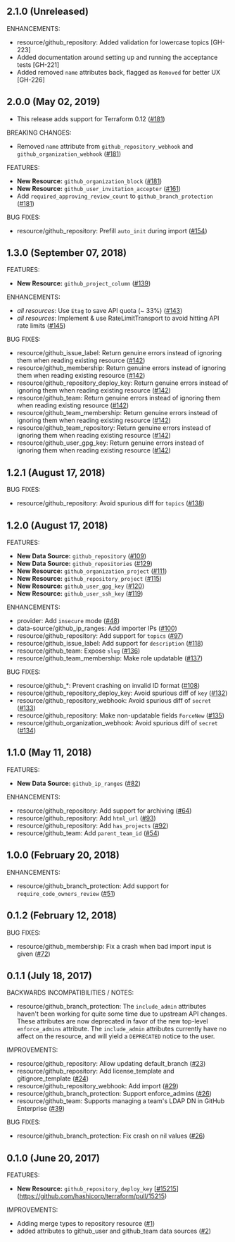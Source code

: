 ## 2.1.0 (Unreleased)

ENHANCEMENTS:
* resource/github_repository: Added validation for lowercase topics [GH-223]
* Added documentation around setting up and running the acceptance tests [GH-221]
* Added removed `name` attributes back, flagged as `Removed` for better UX [GH-226]

## 2.0.0 (May 02, 2019)

* This release adds support for Terraform 0.12 ([#181](https://github.com/terraform-providers/terraform-provider-github/issues/181))

BREAKING CHANGES:

* Removed `name` attribute from `github_repository_webhook` and `github_organization_webhook` ([#181](https://github.com/terraform-providers/terraform-provider-github/issues/181))

FEATURES:

* **New Resource:** `github_organization_block` ([#181](https://github.com/terraform-providers/terraform-provider-github/issues/181))
* **New Resource:** `github_user_invitation_accepter` ([#161](https://github.com/terraform-providers/terraform-provider-github/issues/161))
* Add `required_approving_review_count` to `github_branch_protection` ([#181](https://github.com/terraform-providers/terraform-provider-github/issues/181))

BUG FIXES:

* resource/github_repository: Prefill `auto_init` during import ([#154](https://github.com/terraform-providers/terraform-provider-github/issues/154))

## 1.3.0 (September 07, 2018)

FEATURES:

* **New Resource:** `github_project_column` ([#139](https://github.com/terraform-providers/terraform-provider-github/issues/139))

ENHANCEMENTS:

* _all resources_: Use `Etag` to save API quota (~ 33%) ([#143](https://github.com/terraform-providers/terraform-provider-github/issues/143))
* _all resources_: Implement & use RateLimitTransport to avoid hitting API rate limits ([#145](https://github.com/terraform-providers/terraform-provider-github/issues/145))

BUG FIXES:

* resource/github_issue_label: Return genuine errors instead of ignoring them when reading existing resource ([#142](https://github.com/terraform-providers/terraform-provider-github/issues/142))
* resource/github_membership: Return genuine errors instead of ignoring them when reading existing resource ([#142](https://github.com/terraform-providers/terraform-provider-github/issues/142))
* resource/github_repository_deploy_key: Return genuine errors instead of ignoring them when reading existing resource ([#142](https://github.com/terraform-providers/terraform-provider-github/issues/142))
* resource/github_team: Return genuine errors instead of ignoring them when reading existing resource ([#142](https://github.com/terraform-providers/terraform-provider-github/issues/142))
* resource/github_team_membership: Return genuine errors instead of ignoring them when reading existing resource ([#142](https://github.com/terraform-providers/terraform-provider-github/issues/142))
* resource/github_team_repository: Return genuine errors instead of ignoring them when reading existing resource ([#142](https://github.com/terraform-providers/terraform-provider-github/issues/142))
* resource/github_user_gpg_key:  Return genuine errors instead of ignoring them when reading existing resource ([#142](https://github.com/terraform-providers/terraform-provider-github/issues/142))

## 1.2.1 (August 17, 2018)

BUG FIXES:

* resource/github_repository: Avoid spurious diff for `topics` ([#138](https://github.com/terraform-providers/terraform-provider-github/issues/138))

## 1.2.0 (August 17, 2018)

FEATURES:

* **New Data Source:** `github_repository` ([#109](https://github.com/terraform-providers/terraform-provider-github/issues/109))
* **New Data Source:** `github_repositories` ([#129](https://github.com/terraform-providers/terraform-provider-github/issues/129))
* **New Resource:** `github_organization_project` ([#111](https://github.com/terraform-providers/terraform-provider-github/issues/111))
* **New Resource:** `github_repository_project` ([#115](https://github.com/terraform-providers/terraform-provider-github/issues/115))
* **New Resource:** `github_user_gpg_key` ([#120](https://github.com/terraform-providers/terraform-provider-github/issues/120))
* **New Resource:** `github_user_ssh_key` ([#119](https://github.com/terraform-providers/terraform-provider-github/issues/119))

ENHANCEMENTS:

* provider: Add `insecure` mode ([#48](https://github.com/terraform-providers/terraform-provider-github/issues/48))
* data-source/github_ip_ranges: Add importer IPs ([#100](https://github.com/terraform-providers/terraform-provider-github/issues/100))
* resource/github_repository: Add support for `topics` ([#97](https://github.com/terraform-providers/terraform-provider-github/issues/97))
* resource/github_issue_label: Add support for `description` ([#118](https://github.com/terraform-providers/terraform-provider-github/issues/118))
* resource/github_team: Expose `slug` ([#136](https://github.com/terraform-providers/terraform-provider-github/issues/136))
* resource/github_team_membership: Make role updatable ([#137](https://github.com/terraform-providers/terraform-provider-github/issues/137))

BUG FIXES:

* resource/github_*: Prevent crashing on invalid ID format ([#108](https://github.com/terraform-providers/terraform-provider-github/issues/108))
* resource/github_repository_deploy_key: Avoid spurious diff of `key` ([#132](https://github.com/terraform-providers/terraform-provider-github/issues/132))
* resource/github_repository_webhook: Avoid spurious diff of `secret` ([#133](https://github.com/terraform-providers/terraform-provider-github/issues/133))
* resource/github_repository: Make non-updatable fields `ForceNew` ([#135](https://github.com/terraform-providers/terraform-provider-github/issues/135))
* resource/github_organization_webhook: Avoid spurious diff of `secret` ([#134](https://github.com/terraform-providers/terraform-provider-github/issues/134))

## 1.1.0 (May 11, 2018)

FEATURES:

* **New Data Source:** `github_ip_ranges` ([#82](https://github.com/terraform-providers/terraform-provider-github/issues/82))

ENHANCEMENTS:

* resource/github_repository: Add support for archiving ([#64](https://github.com/terraform-providers/terraform-provider-github/issues/64))
* resource/github_repository: Add `html_url` ([#93](https://github.com/terraform-providers/terraform-provider-github/issues/93))
* resource/github_repository: Add `has_projects` ([#92](https://github.com/terraform-providers/terraform-provider-github/issues/92))
* resource/github_team: Add `parent_team_id` ([#54](https://github.com/terraform-providers/terraform-provider-github/issues/54))

## 1.0.0 (February 20, 2018)

ENHANCEMENTS:

* resource/github_branch_protection: Add support for `require_code_owners_review` ([#51](https://github.com/terraform-providers/terraform-provider-github/issues/51))

## 0.1.2 (February 12, 2018)

BUG FIXES:

* resource/github_membership: Fix a crash when bad import input is given ([#72](https://github.com/terraform-providers/terraform-provider-github/issues/72))

## 0.1.1 (July 18, 2017)

BACKWARDS INCOMPATIBILITIES / NOTES:

* resource/github_branch_protection: The `include_admin` attributes haven't been working for quite some time due to upstream API changes. These attributes are now deprecated in favor of the new top-level `enforce_admins` attribute. The `include_admin` attributes currently have no affect on the resource, and will yield a `DEPRECATED` notice to the user. 

IMPROVEMENTS:

* resource/github_repository: Allow updating default_branch ([#23](https://github.com/terraform-providers/terraform-provider-github/issues/23))
* resource/github_repository: Add license_template and gitignore_template ([#24](https://github.com/terraform-providers/terraform-provider-github/issues/24))
* resource/github_repository_webhook: Add import ([#29](https://github.com/terraform-providers/terraform-provider-github/issues/29))
* resource/github_branch_protection: Support enforce_admins ([#26](https://github.com/terraform-providers/terraform-provider-github/issues/26))
* resource/github_team: Supports managing a team's LDAP DN in GitHub Enterprise ([#39](https://github.com/terraform-providers/terraform-provider-github/issues/39))

BUG FIXES: 

* resource/github_branch_protection: Fix crash on nil values ([#26](https://github.com/terraform-providers/terraform-provider-github/issues/26))

## 0.1.0 (June 20, 2017)

FEATURES:

* **New Resource:** `github_repository_deploy_key` [[#15215](https://github.com/terraform-providers/terraform-provider-github/issues/15215)](https://github.com/hashicorp/terraform/pull/15215)

IMPROVEMENTS:

* Adding merge types to repository resource ([#1](https://github.com/terraform-providers/terraform-provider-github/issues/1))
* added attributes to github_user and github_team data sources ([#2](https://github.com/terraform-providers/terraform-provider-github/issues/2))

